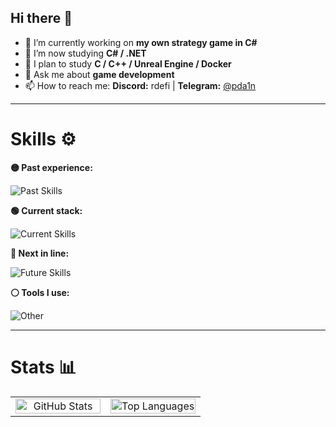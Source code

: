 ## Hi there 👋

- 🔭 I’m currently working on **my own strategy game in C#**
- 🌱 I’m now studying **C# / .NET**
- 🎯 I plan to study **C / C++ / Unreal Engine / Docker**
- 💬 Ask me about **game development**
- 📫 How to reach me: **Discord:** rdefi | **Telegram:** [@pda1n](https://t.me/pda1n)

---

# Skills ⚙️

**🟡 Past experience:**

![Past Skills](https://skillicons.dev/icons?i=py,ts,bots,nodejs,androidstudio,unity,godot,sqlite,postgres,qt)

**🟢 Current stack:**

![Current Skills](https://skillicons.dev/icons?i=cs,dotnet)

**🔵 Next in line:**

![Future Skills](https://skillicons.dev/icons?i=c,cpp,unreal,docker)

**⚪ Tools I use:**

![Other](https://skillicons.dev/icons?i=windows,vscode,discord)

---

# Stats 📊
<table style="width: 100%; table-layout: fixed">
    <tr>
        <td style="width: 50%; text-align: center; border: none">
            <picture>
                <source
                    srcset="https://github-readme-stats.vercel.app/api?username=daniilP25&show_icons=true&theme=tokyonight&include_all_commits=true&rank_icon=github"
                    media="(prefers-color-scheme: dark)"
                />
                <source
                    srcset="https://github-readme-stats.vercel.app/api?username=daniilP25&show_icons=true&theme=tokyonight&include_all_commits=true&rank_icon=github"
                    media="(prefers-color-scheme: light), (prefers-color-scheme: no-preference)"
                />
                <img
                    src="https://github-readme-stats.vercel.app/api?username=daniilP25&show_icons=true&theme=tokyonight&include_all_commits=true&rank_icon=github"
                    alt="GitHub Stats"
                    style="width: 100%; border: none"
                />
            </picture>
        </td>
        <td style="width: 50%; text-align: center; border: none">
            <picture>
                <source
                    srcset="https://github-readme-stats.vercel.app/api/wakatime?username=@Def&layout=compact"
                    media="(prefers-color-scheme: dark)"
                />
                <source
                    srcset="https://github-readme-stats.vercel.app/api/wakatime?username=@Def&layout=compact"
                    media="(prefers-color-scheme: light), (prefers-color-scheme: no-preference)"
                />
                <img
                    src="https://github-readme-stats.vercel.app/api/wakatime?username=@Def&layout=compact"
                    alt="Top Languages"
                    style="width: 100%; border: none"
                />
            </picture>
        </td>
    </tr>
</table>
